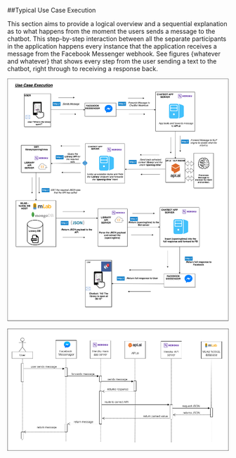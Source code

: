 ##Typical Use Case Execution

This section aims to provide a logical overview and a sequential explanation as to what happens from the moment the users sends a message to the chatbot. This step-by-step interaction between all the separate participants in the application happens every instance that the application receives a message from the Facebook Messenger webhook. See figures {whatever and whatever} that shows every step from the user sending a text to the chatbot, right through to receiving a response back.


![Use Case Execution. \label{Use Case Execution}](04_assets/04_system_design/usecaseflow.png)


![Use Case Sequence Diagram. \label{Use Case Sequence Diagram}](04_assets/04_system_design/seqdiagram.png)

